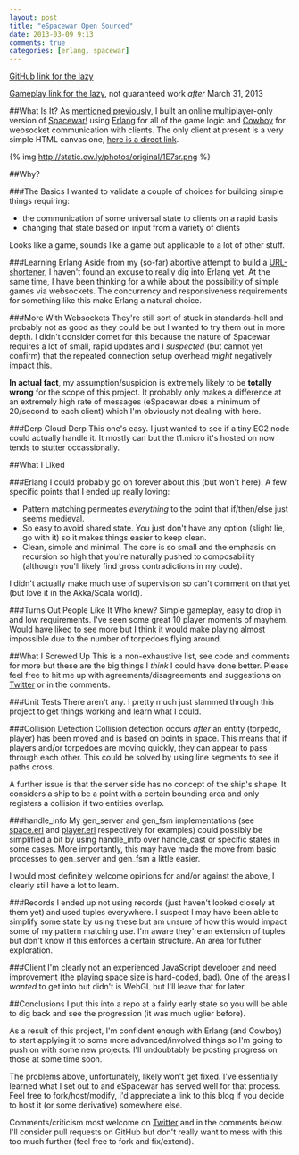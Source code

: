 ```yaml
---
layout: post
title: "eSpacewar Open Sourced"
date: 2013-03-09 9:13
comments: true
categories: [erlang, spacewar]
---
```

[GitHub link for the lazy](https://github.com/j14159/eSpacewar)

[Gameplay link for the lazy](http://esw.noisycode.com:8080/sw.html), not guaranteed work _after_ March 31, 2013

##What Is It?
As [mentioned previously](http://noisycode.com/blog/2013/03/02/testing-erlang-spacewar/), I built an online multiplayer-only version of [Spacewar!](http://en.wikipedia.org/wiki/Spacewar!) using [Erlang](http://erlang.org) for all of the game logic and [Cowboy](https://github.com/extend/cowboy) for websocket communication with clients.  The only client at present is a very simple HTML canvas one, [here is a direct link](https://github.com/j14159/eSpacewar/blob/master/priv/sw.html).

{% img http://static.ow.ly/photos/original/1E7sr.png %}

##Why?

###The Basics
I wanted to validate a couple of choices for building simple things requiring:

* the communication of some universal state to clients on a rapid basis
* changing that state based on input from a variety of clients

Looks like a game, sounds like a game but applicable to a lot of other stuff.

###Learning Erlang
Aside from my (so-far) abortive attempt to build a [URL-shortener](https://github.com/j14159/PawnShop), I haven't found an excuse to really dig into Erlang yet.  At the same time, I have been thinking for a while about the possibility of simple games via websockets.  The concurrency and responsiveness requirements for something like this make Erlang a natural choice.

###More With Websockets
They're still sort of stuck in standards-hell and probably not as good as they could be but I wanted to try them out in more depth.  I didn't consider comet for this because the nature of Spacewar requires a lot of small, rapid updates and I _suspected_ (but cannot yet confirm) that the repeated connection setup overhead _might_ negatively impact this.  

**In actual fact**, my assumption/suspicion is extremely likely to be **totally wrong** for the scope of this project.  It probably only makes a difference at an extremely high rate of messages (eSpacewar does a minimum of 20/second to each client) which I'm obviously not dealing with here.

###Derp Cloud Derp
This one's easy.  I just wanted to see if a tiny EC2 node could actually handle it.  It mostly can but the t1.micro it's hosted on now tends to stutter occassionally.

##What I Liked

###Erlang
I could probably go on forever about this (but won't here).  A few specific points that I ended up really loving:

* Pattern matching permeates _everything_ to the point that if/then/else just seems medieval.
* So easy to avoid shared state.  You just don't have any option (slight lie, go with it) so it makes things easier to keep clean.
* Clean, simple and minimal.  The core is so small and the emphasis on recursion so high that you're naturally pushed to composability (although you'll likely find gross contradictions in my code).

I didn't actually make much use of supervision so can't comment on that yet (but love it in the Akka/Scala world).

###Turns Out People Like It
Who knew?  Simple gameplay, easy to drop in and low requirements.  I've seen some great 10 player moments of mayhem.  Would have liked to see more but I think it would make playing almost impossible due to the number of torpedoes flying around.

##What I Screwed Up
This is a non-exhaustive list, see code and comments for more but these are the big things I _think_ I could have done better.  Please feel free to hit me up with agreements/disagreements and suggestions on [Twitter](http://twitter.com/j14159) or in the comments.

###Unit Tests
There aren't any.  I pretty much just slammed through this project to get things working and learn what I could.

###Collision Detection
Collision detection occurs _after_ an entity (torpedo, player) has been moved and is based on points in space.  This means that if players and/or torpedoes are moving quickly, they can appear to pass through each other.  This could be solved by using line segments to see if paths cross.

A further issue is that the server side has no concept of the ship's shape.  It considers a ship to be a point with a certain bounding area and only registers a collision if two entities overlap.

###handle_info
My gen_server and gen_fsm implementations (see [space.erl](https://github.com/j14159/eSpacewar/blob/master/src/space.erl) and [player.erl](https://github.com/j14159/eSpacewar/blob/master/src/player.erl) respectively for examples) could possibly be simplified a bit by using handle_info over handle_cast or specific states in some cases.  More importantly, this may have made the move from basic processes to gen_server and gen_fsm a little easier.

I would most definitely welcome opinions for and/or against the above, I clearly still have a lot to learn.

###Records
I ended up not using records (just haven't looked closely at them yet) and used tuples everywhere.  I suspect I may have been able to simplify some state by using these but am unsure of how this would impact some of my pattern matching use.  I'm aware they're an extension of tuples but don't know if this enforces a certain structure.  An area for futher exploration.

###Client
I'm clearly not an experienced JavaScript developer and need improvement (the playing space size is hard-coded, bad).  One of the areas I _wanted_ to get into but didn't is WebGL but I'll leave that for later.

##Conclusions
I put this into a repo at a fairly early state so you will be able to dig back and see the progression (it was much uglier before).

As a result of this project, I'm confident enough with Erlang (and Cowboy) to start applying it to some more advanced/involved things so I'm going to push on with some new projects.  I'll undoubtably be posting progress on those at some time soon.

The problems above, unfortunately, likely won't get fixed.  I've essentially learned what I set out to and eSpacewar has served well for that process.  Feel free to fork/host/modify, I'd appreciate a link to this blog if you decide to host it (or some derivative) somewhere else.

Comments/criticism most welcome on [Twitter](http://twitter.com/j14159) and in the comments below.  I'll consider pull requests on GitHub but don't really want to mess with this too much further (feel free to fork and fix/extend).
